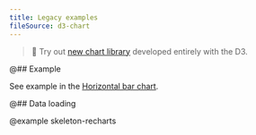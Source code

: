 ```yaml
---
title: Legacy examples
fileSource: d3-chart
---
```


> 🎉 Try out [new chart library](/data-display/area-chart/area-chart-d3-code/) developed entirely with the D3.

@## Example

See example in the [Horizontal bar chart](/data-display/bar-horizontal/bar-horizontal-recharts-code/).

@## Data loading

@example skeleton-recharts
